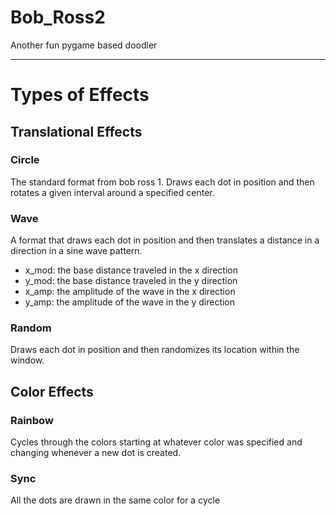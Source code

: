 Bob_Ross2
============

Another fun pygame based doodler

------------

# Types of Effects

## Translational Effects

### Circle

The standard format from bob ross 1. Draws each dot in position and then rotates
a given interval around a specified center.

### Wave

A format that draws each dot in position and then translates a distance in a
direction in a sine wave pattern.

- x_mod: the base distance traveled in the x direction
- y_mod: the base distance traveled in the y direction
- x_amp: the amplitude of the wave in the x direction
- y_amp: the amplitude of the wave in the y direction

### Random

Draws each dot in position and then randomizes its location within the window.

## Color Effects

### Rainbow

Cycles through the colors starting at whatever color was specified and changing
whenever a new dot is created.

### Sync

All the dots are drawn in the same color for a cycle
